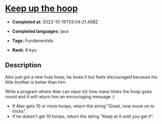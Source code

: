 # [Keep up the hoop](https://www.codewars.com/kata/55cb632c1a5d7b3ad0000145)

- **Completed at:** 2023-10-19T03:04:21.498Z

- **Completed languages:** java

- **Tags:** Fundamentals

- **Rank:** 8 kyu

## Description

Alex just got a new hula hoop, he loves it but feels discouraged because his little brother is better than him

Write a program where Alex can input (n) how many times the hoop goes round and it will return him an encouraging message :) 

- If Alex gets 10 or more hoops, return the string "Great, now move on to tricks".
- If he doesn't get 10 hoops, return the string "Keep at it until you get it". 